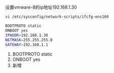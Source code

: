 

# 




设置vmware-8的ip地址192.168.1.30

```bash
vi /etc/sysconfig/network-scripts/ifcfg-ens160

BOOTPROTO static
ONBOOT yes
IPADDR=192.168.1.30
NETMASK=255.255.255.0
GATEWAY=192.168.1.1
```
1. BOOTPROTO static
2. ONBOOT yes
3. 新增



